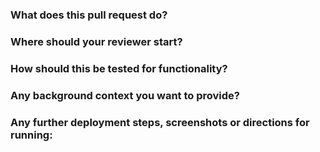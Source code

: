 ### What does this pull request do?

### Where should your reviewer start?

### How should this be tested for functionality?

### Any background context you want to provide?

### Any further deployment steps, screenshots or directions for running: 
